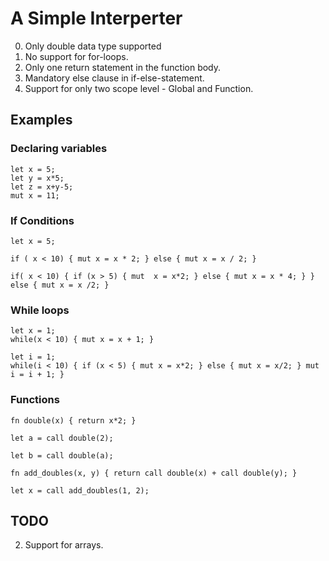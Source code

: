 # A Simple Interperter

0. Only double data type supported
1. No support for for-loops.
2. Only one return statement in the function body.
3. Mandatory else clause in if-else-statement.
4. Support for only two scope level - Global and Function.

## Examples

### Declaring variables
```
let x = 5;
let y = x*5;
let z = x+y-5;
mut x = 11;
```

### If Conditions

```
let x = 5;

if ( x < 10) { mut x = x * 2; } else { mut x = x / 2; }

if( x < 10) { if (x > 5) { mut  x = x*2; } else { mut x = x * 4; } } else { mut x = x /2; }
```

### While loops
```
let x = 1;
while(x < 10) { mut x = x + 1; }

let i = 1;
while(i < 10) { if (x < 5) { mut x = x*2; } else { mut x = x/2; } mut i = i + 1; }

```

### Functions
```
fn double(x) { return x*2; }

let a = call double(2);

let b = call double(a);

fn add_doubles(x, y) { return call double(x) + call double(y); }

let x = call add_doubles(1, 2);
```

## TODO
2. Support for arrays.

